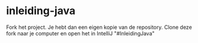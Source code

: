 # inleiding-java

Fork het project. Je hebt dan een eigen kopie van de repository. Clone deze fork naar je computer en open het in IntelliJ
"#InleidingJava" 

